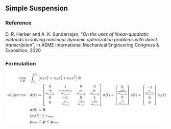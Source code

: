 ## Simple Suspension

### Reference
D. R. Herber and A. K. Sundarrajan, "*On the uses of linear-quadratic methods in solving nonlinear dynamic optimization problems with direct transcription*", in ASME International Mechanical Engineering Congress & Exposition, 2020

### Formulation
![formulation](assets/formulation.svg)

<!-- ### Solution -->